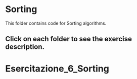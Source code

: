 # Sorting

This folder contains code for Sorting algorithms.

## Click on each folder to see the exercise description.
# Esercitazione_6_Sorting
